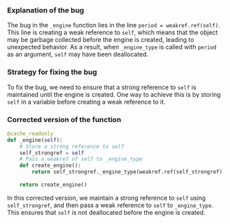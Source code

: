 ### Explanation of the bug
The bug in the `_engine` function lies in the line `period = weakref.ref(self)`. This line is creating a weak reference to `self`, which means that the object may be garbage collected before the engine is created, leading to unexpected behavior. As a result, when `_engine_type` is called with `period` as an argument, `self` may have been deallocated.

### Strategy for fixing the bug
To fix the bug, we need to ensure that a strong reference to `self` is maintained until the engine is created. One way to achieve this is by storing `self` in a variable before creating a weak reference to it.

### Corrected version of the function
```python
@cache_readonly
def _engine(self):
    # Store a strong reference to self
    self_strongref = self
    # Pass a weakref of self to _engine_type
    def create_engine():
        return self_strongref._engine_type(weakref.ref(self_strongref), len(self_strongref))
    
    return create_engine()
``` 

In this corrected version, we maintain a strong reference to `self` using `self_strongref`, and then pass a weak reference to `self` to `_engine_type`. This ensures that `self` is not deallocated before the engine is created.